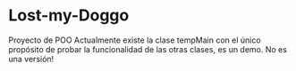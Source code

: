 # Lost-my-Doggo
Proyecto de POO
Actualmente existe la clase tempMain con el único propósito de probar la funcionalidad de las otras clases, es un demo. No es una versión!
